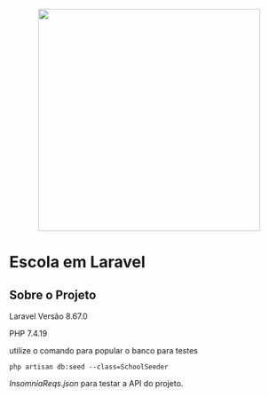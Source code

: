 <p align="center"><a href="https://laravel.com" target="_blank"><img src="https://raw.githubusercontent.com/laravel/art/master/logo-lockup/5%20SVG/2%20CMYK/1%20Full%20Color/laravel-logolockup-cmyk-red.svg" width="400"></a></p>

# Escola em Laravel
## Sobre o Projeto

Laravel Versão 8.67.0

PHP 7.4.19

utilize o comando para popular o banco para testes

`php artisan db:seed --class=SchoolSeeder`

_InsomniaReqs.json_ para testar a API do projeto.


